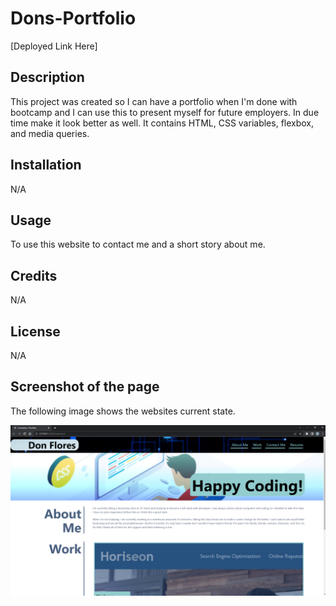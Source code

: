 # Dons-Portfolio
[Deployed Link Here]

## Description

This project was created so I can have a portfolio when I'm done with bootcamp and I can use this to present myself for future employers. In due time make it look better as well. It contains HTML, CSS variables, flexbox, and media queries. 

## Installation

N/A

## Usage

To use this website to contact me and a short story about me.

## Credits

N/A

## License

N/A

## Screenshot of the page

The following image shows the websites current state.

![Website fully functional.](./assets/images/Dons-Portfolio.png)